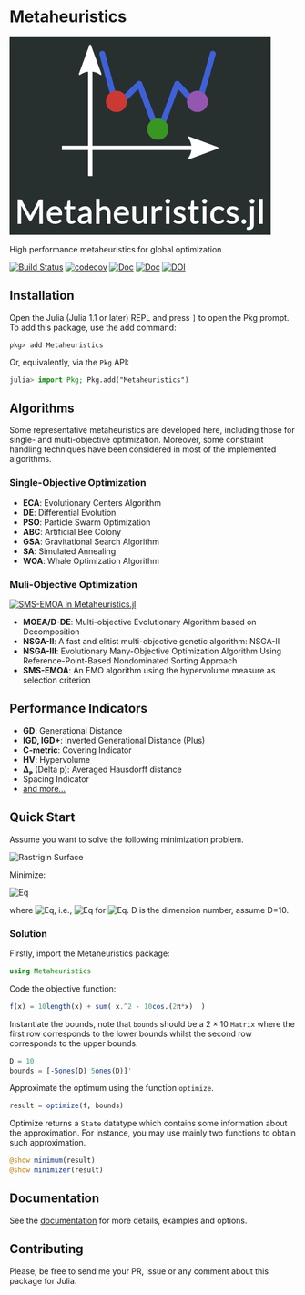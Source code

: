 # Metaheuristics


![Metaheuristics logo](docs/src/assets/logo-big.png)

High performance metaheuristics for global optimization.



[![Build Status](https://travis-ci.com/jmejia8/Metaheuristics.jl.svg?branch=master)](https://app.travis-ci.com/jmejia8/Metaheuristics.jl)
[![codecov](https://codecov.io/gh/jmejia8/Metaheuristics.jl/branch/master/graph/badge.svg?token=5B5KhU17or)](https://codecov.io/gh/jmejia8/Metaheuristics.jl)
[![Doc](https://img.shields.io/badge/docs-stable-blue.svg)](https://jmejia8.github.io/Metaheuristics.jl/stable/)
[![Doc](https://img.shields.io/badge/docs-dev-blue.svg)](https://jmejia8.github.io/Metaheuristics.jl/dev/)
[![DOI](https://zenodo.org/badge/108706706.svg)](https://zenodo.org/badge/latestdoi/108706706)



## Installation

Open the Julia (Julia 1.1 or later) REPL and press `]` to open the Pkg prompt. To add this package, use the add command:

```
pkg> add Metaheuristics
```

Or, equivalently, via the `Pkg` API:

```julia
julia> import Pkg; Pkg.add("Metaheuristics")
```



## Algorithms

Some representative metaheuristics are developed here, including those for single- and
multi-objective optimization. Moreover, some constraint handling techniques have been
considered in most of the implemented algorithms.

### Single-Objective Optimization

- **ECA**: Evolutionary Centers Algorithm
- **DE**:  Differential Evolution
- **PSO**: Particle Swarm Optimization
- **ABC**: Artificial Bee Colony
- **GSA**: Gravitational Search Algorithm
- **SA**:  Simulated Annealing
- **WOA**: Whale Optimization Algorithm

### Muli-Objective Optimization

[![SMS-EMOA in Metaheuristics.jl](https://jmejia8.github.io/Metaheuristics.jl/dev/figs/ZDT6.gif)](https://jmejia8.github.io/Metaheuristics.jl/stable/visualization/)

- **MOEA/D-DE**: Multi-objective Evolutionary Algorithm based on Decomposition
- **NSGA-II**:  A fast and elitist multi-objective genetic algorithm: NSGA-II
- **NSGA-III**: Evolutionary Many-Objective Optimization Algorithm Using Reference-Point-Based
  Nondominated Sorting Approach
- **SMS-EMOA**: An EMO algorithm using the hypervolume measure as selection criterion

## Performance Indicators


- **GD**: Generational Distance
- **IGD, IGD+**: Inverted Generational Distance (Plus)
- **C-metric**: Covering Indicator
- **HV**: Hypervolume
- **Δₚ** (Delta p): Averaged Hausdorff distance
- Spacing Indicator
- [and more...](https://jmejia8.github.io/Metaheuristics.jl/stable/indicators/)



## Quick Start

Assume you want to solve the following minimization problem.

![Rastrigin Surface](https://raw.githubusercontent.com/jmejia8/Metaheuristics.jl/master/docs/src/figs/rastrigin.png)

Minimize:

![Eq](https://latex.codecogs.com/gif.latex?f(x)%20=%2010D%20+%20\sum_{i=1}^{D}%20%20x_i^2%20-%2010\cos(2\pi%20x_i))

where ![Eq](https://latex.codecogs.com/gif.latex?x\in[-5,%205]^{D}), i.e., ![Eq](https://latex.codecogs.com/gif.latex?-5%20\leq%20x_i%20\leq%205) for ![Eq](https://latex.codecogs.com/gif.latex?i=1,\ldots,D). D is the
dimension number, assume D=10.

### Solution

Firstly, import the Metaheuristics package:

```julia
using Metaheuristics
```

Code the objective function:
```julia
f(x) = 10length(x) + sum( x.^2 - 10cos.(2π*x)  )
```

Instantiate the bounds, note that `bounds` should be a $2\times 10$ `Matrix` where
the first row corresponds to the lower bounds whilst the second row corresponds to the
upper bounds.

```julia
D = 10
bounds = [-5ones(D) 5ones(D)]'
```

Approximate the optimum using the function `optimize`.

```julia
result = optimize(f, bounds)
```

Optimize returns a `State` datatype which contains some information about the approximation.
For instance, you may use mainly two functions to obtain such approximation.

```julia
@show minimum(result)
@show minimizer(result)
```


## Documentation

See the [documentation](https://jmejia8.github.io/Metaheuristics.jl/stable/) for more details, examples and options.

## Contributing


Please, be free to send me your PR, issue or any comment about this package for Julia.

